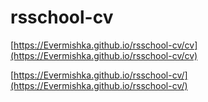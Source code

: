 # rsschool-cv

[https://Evermishka.github.io/rsschool-cv/cv](https://Evermishka.github.io/rsschool-cv/cv)

[https://Evermishka.github.io/rsschool-cv/](https://Evermishka.github.io/rsschool-cv/)